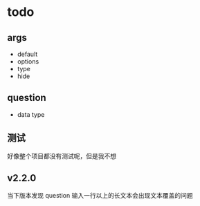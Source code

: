 # todo

## args

- default
- options
- type
- hide

## question

- data type

## 测试

好像整个项目都没有测试呢，但是我不想

## v2.2.0

当下版本发现 question 输入一行以上的长文本会出现文本覆盖的问题
